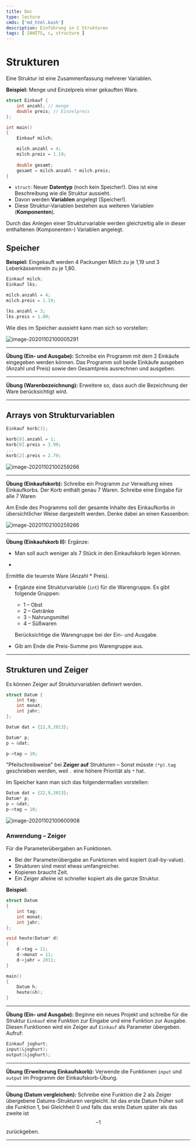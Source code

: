 ```yaml
---
title: Doc
type: lecture
cmds: ['md_html.bash']
description: Einführung in C Strukturen
tags: [ 2AHITS, c, structure ]
---
```


<script src="https://cdn.mathjax.org/mathjax/latest/MathJax.js?config=TeX-AMS-MML_HTMLorMML" type="text/javascript"></script>

# Strukturen

Eine Struktur ist eine Zusammenfassung mehrerer Variablen.

**Beispiel:**
Menge und Einzelpreis einer gekauften Ware.

```c
struct Einkauf {
    int anzahl; // menge
    double preis; // Einzelpreis
};
```



```c
int main()
{
    Einkauf milch;

    milch.anzahl = 4;
    milch.preis = 1.19;
    
    double gesamt;
    gesamt = milch.anzahl * milch.preis;
}
```

- `struct`: Neuer **Datentyp** (noch kein Speicher!). Dies ist eine Beschreibung wie die Struktur aussieht.
- Davon werden **Variablen** angelegt (Speicher!).
- Diese Struktur-Variablen bestehen aus weiteren Variablen (**Komponenten**).


Durch das Anlegen einer Strukturvariable werden gleichzeitig alle in dieser enthaltenen (Komponenten-) Variablen angelegt.



## Speicher
**Beispiel:** Eingekauft werden 4 Packungen Milch zu je 1,19 und 3 Leberkässemmeln zu je 1,80.
```c
Einkauf milch;
Einkauf lks;

milch.anzahl = 4;
milch.preis = 1.19;

lks.anzahl = 3;
lks.preis = 1.80;
```

Wie dies im Speicher aussieht kann man sich so vorstellen:

![image-20201102100005291](fig/image-20201102100005291.png)



---

**Übung (Ein- und Ausgabe):**
Schreibe ein Programm mit dem 2 Einkäufe eingegeben werden können.
Das Programm soll beide Einkäufe ausgeben (Anzahl und Preis) sowie den Gesamtpreis ausrechnen und ausgeben.

---

**Übung (Warenbezeichnung):**
Erweitere so, dass auch die Bezeichnung der Ware berücksichtigt wird.

---



## Arrays von Strukturvariablen

```c
Einkauf korb[3];
```
```c
korb[0].anzahl = 1;
korb[0].preis = 3.99;
...
korb[2].preis = 2.79;
```

![image-20201102100259266](fig/image-20201102100259266.png)



---
**Übung (Einkaufskorb):**
Schreibe ein Programm zur Verwaltung eines Einkaufkorbs. Der Korb enthält genau 7 Waren. Schreibe eine Eingabe für alle 7 Waren

Am Ende des Programms soll der gesamte Inhalte des Einkaufkorbs in übersichtlicher Weise dargestellt werden. Denke dabei an einen Kassenbon:

![image-20201102100259266](fig/kassenbon.jpg)




---

**Übung (Einkaufskorb II):**
Ergänze:

- Man soll auch weniger als 7 Stück in den Einkaufskorb legen können.

- 
Ermittle die teuerste Ware (Anzahl * Preis).
- Ergänze eine Strukturvariable (`int`) für die Warengruppe. Es gibt folgende Gruppen:
	
	- 1 – Obst
	- 2 – Getränke
	- 3 – Nahrungsmittel
	- 4 – Süßwaren
	
	Berücksichtige die Warengruppe bei der Ein- und Ausgabe. 
	
- Gib am Ende die Preis-Summe pro Warengruppe aus.

---





## Strukturen und Zeiger

Es können Zeiger auf Strukturvariablen definiert werden.

```c
struct Datum {
    int tag;
    int monat;
    int jahr;
};
```


```c
Datum dat = {22,9,2013};

Datum* p;
p = &dat;

p->tag = 10;
```

"Pfeilschreibweise" bei **Zeiger auf** Strukturen – Sonst müsste `(*p).tag` geschrieben werden, weil `.` eine höhere Priorität als `*` hat.

Im Speicher kann man sich das folgendermaßen vorstellen:


```c
Datum dat = {22,9,2013};
Datum* p;
p = &dat;
p->tag = 10;
```

![image-20201102100600908](fig/image-20201102100600908.png)





### Anwendung – Zeiger
Für die Parameterübergaben an Funktionen.

- Bei der Parameterübergabe an Funktionen wird kopiert (call-by-value).
- Strukturen sind meist etwas umfangreicher.
- Kopieren braucht Zeit.
- Ein Zeiger alleine ist schneller kopiert als die ganze Struktur.


**Beispiel:**

```c
struct Datum
{
    int tag;
    int monat;
    int jahr;
};
```


```c
void heute(Datum* d)
{
    d->tag = 11;
    d->monat = 11;
    d->jahr = 2011;
}
```


```c
main()
{
    Datum h;
    heute(&h);
}
```



---

**Übung (Ein- und Ausgabe):**
Beginne ein neues Projekt und schreibe für die Struktur `Einkauf` eine Funktion zur Eingabe und eine Funktion zur Ausgabe.
Diesen Funktionen wird ein Zeiger auf `Einkauf` als Parameter übergeben.
Aufruf:

```c
Einkauf joghurt;
input(&joghurt);
output(&joghurt);
```



---

**Übung (Erweiterung Einkaufskorb):**
Verwende die Funktionen `input` und `output` im Programm der Einkaufskorb-Übung.



---

**Übung (Datum vergleichen):**
Schreibe eine Funktion die 2 als Zeiger übergebene Datums-Strukturen vergleicht.
Ist das erste Datum früher soll die Funktion 1, bei Gleichheit 0 und falls das erste Datum später als das zweite ist $$-1$$ zurückgeben.

---







 
